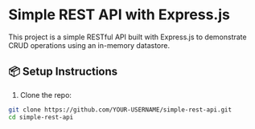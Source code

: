 # Simple REST API with Express.js

This project is a simple RESTful API built with Express.js to demonstrate CRUD operations using an in-memory datastore.

## 📦 Setup Instructions

1. Clone the repo:
```bash
git clone https://github.com/YOUR-USERNAME/simple-rest-api.git
cd simple-rest-api
